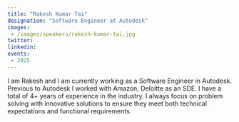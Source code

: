 ```yaml
---
title: "Rakesh Kumar Tai"
designation: "Software Engineer at Autodesk"
images:
 - /images/speakers/rakesh-kumar-tai.jpg
twitter: 
linkedin: 
events:
 - 2025
---
```


I am Rakesh and I am currently working as a Software Engineer in Autodesk. Previous to Autodesk I worked with Amazon, Deloitte as an SDE. I have a total of 4+ years of experience in the industry. I always focus on problem solving with innovative solutions to ensure they meet both technical expectations and functional requirements.